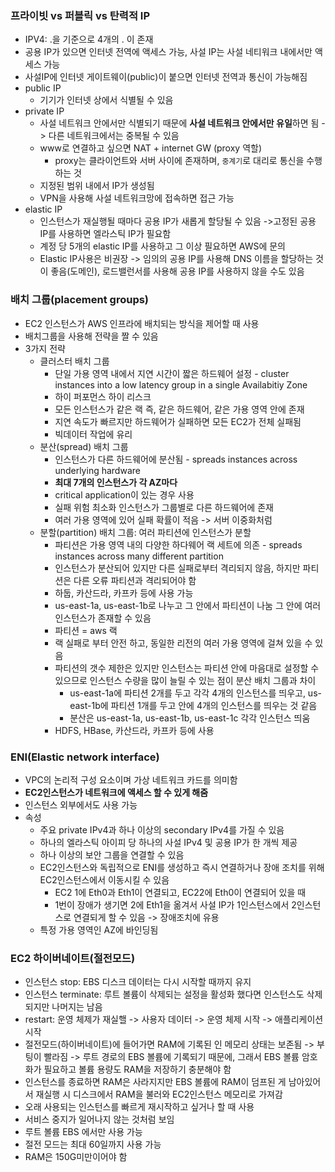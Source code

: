 ### 프라이빗 vs 퍼블릭 vs 탄력적 IP
- IPV4: .을 기준으로 4개의 . 이 존재
- 공용 IP가 있으면 인터넷 전역에 액세스 가능, 사설 IP는 사설 네티워크 내에서만 액세스 가능
- 사설IP에 인터넷 게이트웨이(public)이 붙으면 인터넷 전역과 통신이 가능해짐
- public IP
    - 기기가 인터넷 상에서 식별될 수 있음
- private IP
    - 사설 네트워크 안에서만 식별되기 때문에 **사설 네트워크 안에서만 유일**하면 됨 -> 다른 네트워크에서는 중복될 수 있음
    - www로 연결하고 싶으면 NAT + internet GW (proxy 역할)
        - proxy는 클라이언트와 서버 사이에 존재하며, `중계기`로 대리로 통신을 수행하는 것
    - 지정된 범위 내에서 IP가 생성됨
    - VPN을 사용해 사설 네트워크망에 접속하면 접근 가능
- elastic IP
    - 인스턴스가 재실행될 때마다 공용 IP가 새롭게 할당될 수 있음 ->고정된 공용 IP를 사용하면 엘라스틱 IP가 필요함
    - 계정 당 5개의 elastic IP를 사용하고 그 이상 필요하면 AWS에 문의
    - Elastic IP사용은 비권장 -> 임의의 공용 IP를 사용해 DNS 이름을 할당하는 것이 좋음(도메인), 로드밸런서를 사용해 공용 IP를 사용하지 않을 수도 있음
### 배치 그룹(placement groups)
- EC2 인스턴스가 AWS 인프라에 배치되는 방식을 제어할 때 사용
- 배치그룹을 사용해 전략을 짤 수 있음
- 3가지 전략
    - 클러스터 배치 그룹
        - 단일 가용 영역 내에서 지연 시간이 짧은 하드웨어 설정 - cluster instances into a low latency group in a single Availabitiy Zone
        - 하이 퍼포먼스 하이 리스크
        - 모든 인스턴스가 같은 랙 즉, 같은 하드웨어, 같은 가용 영역 안에 존재
        - 지연 속도가 빠르지만 하드웨어가 실패하면 모든 EC2가 전체 실패됨
        - 빅데이터 작업에 유리
    - 분산(spread) 배치 그룹
        - 인스턴스가 다른 하드웨어에 분산됨 - spreads instances across underlying hardware
        - **최대 7개의 인스턴스가 각 AZ마다**
        - critical application이 있는 경우 사용
        - 실패 위험 최소화 인스턴스가 그룹별로 다른 하드웨어에 존재
        - 여러 가용 영역에 있어 실패 확률이 적음 -> 서버 이중화처럼
    - 분할(partition) 배치 그룹:  여러 파티션에 인스턴스가 분할
        - 파티션은 가용 영역 내의 다양한 하다웨어 랙 세트에 의존 - spreads instances across many different partition
        - 인스턴스가 분산되어 있지만 다른 실패로부터 격리되지 않음, 하지만 파티션은 다른 오류 파티션과 격리되어야 함
        - 하둡, 카산드라, 카프카 등에 사용 가능
        - us-east-1a, us-east-1b로 나누고 그 안에서 파티션이 나눔 그 안에 여러 인스턴스가 존재할 수 있음
        - 파티션 = aws 랙
        - 랙 실패로 부터 안전 하고, 동일한 리전의 여러 가용 영역에 걸쳐 있을 수 있음
        - 파티션의 갯수 제한은 있지만 인스턴스는 파티션 안에 마음대로 설정할 수 있으므로 인스턴스 수량을 많이 늘릴 수 있는 점이 분산 배치 그룹과 차이
            - us-east-1a에 파티션 2개를 두고 각각 4개의 인스턴스를 띄우고, us-east-1b에 파티션 1개를 두고 안에 4개의 인스턴스를 띄우는 것 같음
            - 분산은 us-east-1a, us-east-1b, us-east-1c 각각 인스턴스 띄움
        - HDFS, HBase, 카산드라, 카프카 등에 사용
### ENI(Elastic network interface)
- VPC의 논리적 구성 요소이며 가상 네트워크 카드를 의미함
- **EC2인스턴스가 네트워크에 액세스 할 수 있게 해줌**
- 인스턴스 외부에서도 사용 가능
- 속성
    - 주요 private IPv4과 하나 이상의 secondary IPv4를 가질 수 있음
    - 하나의 엘라스틱 아이피 당 하나의 사설 IPv4 및 공용 IP가 한 개씩 제공
    - 하나 이상의 보안 그룹을 연결할 수 있음
    - EC2인스턴스와 독립적으로 ENI를 생성하고 즉시 연결하거나 장애 조치를 위해 EC2인스턴스에서 이동시킬 수 있음
        - EC2 1에 Eth0과 Eth1이 연결되고, EC22에 Eth0이 연결되어 있을 때
        - 1번이 장애가 생기면 2에 Eth1을 옮겨서 사설 IP가 1인스턴스에서 2인스턴스로 연결되게 할 수 있음 -> 장애조치에 유용
    - 특정 가용 영역인 AZ에 바인딩됨
### EC2 하이버네이트(절전모드)
- 인스턴스 stop: EBS 디스크 데이터는 다시 시작할 때까지 유지
- 인스턴스 terminate: 루트 볼륨이 삭제되는 설정을 활성화 했다면 인스턴스도 삭제되지만 나머지는 남음
- restart: 운영 체제가  재실핼 -> 사용자 데이터 -> 운영 체제 시작 -> 애플리케이션 시작
- 절전모드(하이버네이트)에 들어가면 RAM에 기록된 인 메모리 상태는 보존됨 -> 부팅이 빨라짐 -> 루트 경로의 EBS 볼륨에 기록되기 때문에, 그래서 EBS 볼륨 암호화가 필요하고 볼륨 용량도 RAM을 저장하기 충분해야 함
- 인스턴스를 종료하면 RAM은 사라지지만 EBS 볼륨에 RAM이 덤프된 게 남아있어서 재실행 시 디스크에서 RAM을 불러와 EC2인스턴스 메모리로 가져감
- 오래 사용되는 인스턴스를 빠르게 재시작하고 싶거나 할 때 사용
- 서비스 중지가 일어나지 않는 것처럼 보임
- 루트 볼륨 EBS 에서만 사용 가능
- 절전 모드는 최대 60일까지 사용 가능
- RAM은 150G미만이어야 함
